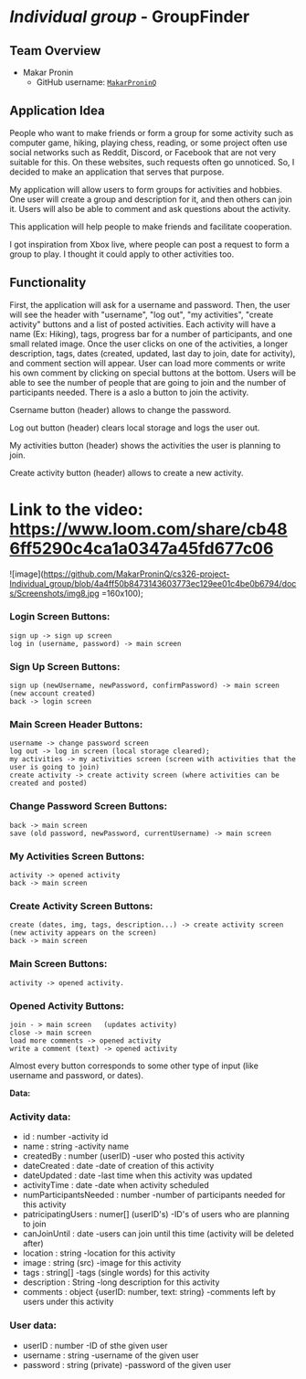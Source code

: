 # *Individual group* - GroupFinder
## Team Overview
* Makar Pronin
    * GitHub username: [`MakarProninQ`](https://github.com/MakarProninQ)
## Application Idea
People who want to make friends or form a group for some activity such as computer game, hiking, playing chess, reading, or some project often use social networks such as Reddit, Discord, or Facebook that are not very suitable for this. On these websites, such requests often go unnoticed. So, I decided to make an application that serves that purpose.

My application will allow users to form groups for activities and hobbies. One user will create a group and description for it, and then others can join it. Users will also be able to comment and ask questions about the activity.

This application will help people to make friends and facilitate cooperation.

I got inspiration from Xbox live, where people can post a request to form a group to play. I thought it could apply to other activities too.

## Functionality
First, the application will ask for a username and password. Then, the user will see the header with "username", "log out", "my activities", "create activity" buttons and a list of posted activities. Each activity will have a name (Ex: Hiking), tags, progress bar for a number of participants, and one small related image. Once the user clicks on one of the activities, a longer description, tags, dates (created, updated, last day to join, date for activity), and comment section will appear. User can load more comments or write his own comment by clicking on special buttons at the bottom. Users will be able to see the number of people that are going to join and the number of participants needed. There is a aslo a button to join the activity.

Csername button (header) allows to change the password.

Log out button (header) clears local storage and logs the user out.

My activities  button (header) shows the activities the user is planning to join.

Create activity button (header) allows to create a new activity.

# Link to the video: https://www.loom.com/share/cb486ff5290c4ca1a0347a45fd677c06


![image](https://github.com/MakarProninQ/cs326-project-Individual_group/blob/4a4ff50b8473143603773ec129ee01c4be0b6794/docs/Screenshots/img8.jpg =160x100);

### Login Screen Buttons:
    sign up -> sign up screen 
    log in (username, password) -> main screen

### Sign Up Screen Buttons:
    sign up (newUsername, newPassword, confirmPassword) -> main screen (new account created)
    back -> login screen

### Main Screen Header Buttons:
    username -> change password screen
    log out -> log in screen (local storage cleared);
    my activities -> my activities screen (screen with activities that the user is going to join)
    create activity -> create activity screen (where activities can be created and posted)

### Change Password Screen Buttons:
    back -> main screen
    save (old password, newPassword, currentUsername) -> main screen

### My Activities Screen Buttons:
    activity -> opened activity
    back -> main screen

### Create Activity Screen Buttons:
    create (dates, img, tags, description...) -> create activity screen (new activity appears on the screen)
    back -> main screen

### Main Screen Buttons:
    activity -> opened activity.

### Opened Activity Buttons:
    join - > main screen   (updates activity)
    close -> main screen
    load more comments -> opened activity
    write a comment (text) -> opened activity

Almost every button corresponds to some other type of input (like username and password, or dates).


**Data:**
### Activity data:
* id           : number                                 -activity id
* name         : string                                 -activity name
* createdBy    : number (userID)                        -user who posted this activity
* dateCreated  : date                                   -date of creation of this activity
* dateUpdated  : date                                   -last time when this activity was updated
* activityTime          : date                          -date when activity scheduled
* numParticipantsNeeded : number                        -number of participants needed for this activity
* patricipatingUsers    : numer[] (userID's)            -ID's of users who are planning to join
* canJoinUntil : date                                   -users can join until this time (activity will be deleted after)
* location     : string                                 -location for this activity
* image        : string (src)                           -image for this activity
* tags         : string[]                               -tags (single words) for this activity
* description  : String                                 -long description for this activity
* comments     : object {userID: number, text: string}  -comments left by users under this activity
### User data:
* userID       : number                                 -ID of sthe given user
* username     : string                                 -username of the given user
* password     : string (private)                       -password of the given user